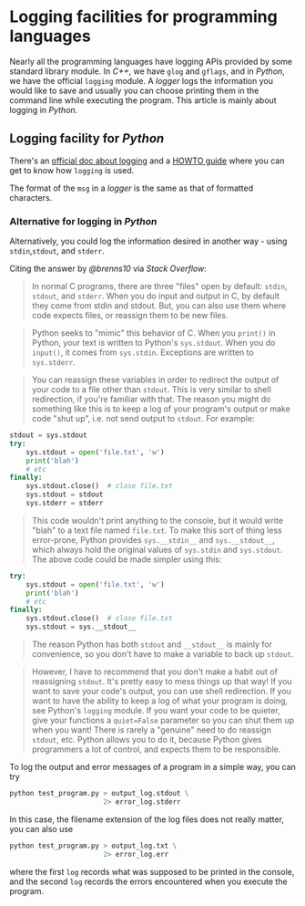 # Logging facilities for programming languages

Nearly all the programming languages have logging APIs provided by some standard library module. In _C++_, we have
`glog` and `gflags`, and in _Python_, we have the official `logging` module. A _logger_ logs the information you would
like to save and usually you can choose printing them in the command line while executing the program.
This article is mainly about logging in _Python_.

## Logging facility for _Python_

There's an [official doc about logging](https://docs.python.org/3/library/logging.html) and a [HOWTO guide](https://docs.python.org/3/howto/logging.html) where you can get to know how 
`logging` is used.

The format of the `msg` in a _logger_ is the same as that of formatted characters.

### Alternative for logging in _Python_

Alternatively, you could log the information desired in another way - using `stdin`,`stdout`, and `stderr`.

Citing the answer by _@brenns10_ via _Stack Overflow_:
> In normal C programs, there are three "files" open by default: `stdin`, `stdout`, and `stderr`. When you do input and output in C, by default they come from stdin and stdout. But, you can also use them where code expects files, or reassign them to be new files.

> Python seeks to "mimic" this behavior of C. When you `print()` in Python, your text is written to Python's `sys.stdout`. When you do `input()`, it comes from `sys.stdin`. Exceptions are written to `sys.stderr`.

> You can reassign these variables in order to redirect the output of your code to a file other than `stdout`. This is very similar to shell redirection, if you're familiar with that. The reason you might do something like this is to keep a log of your program's output or make code "shut up", i.e. not send output to `stdout`. For example:

```python
stdout = sys.stdout
try:
    sys.stdout = open('file.txt', 'w')
    print('blah')
    # etc
finally:
    sys.stdout.close()  # close file.txt
    sys.stdout = stdout
    sys.stderr = stderr
``` 

>This code wouldn't print anything to the console, but it would write "blah" to a text file named `file.txt`. To make this sort of thing less error-prone, Python provides `sys.__stdin__` and `sys.__stdout__`, which always hold the original values of `sys.stdin` and `sys.stdout`. The above code could be made simpler using this:

```python
try:
    sys.stdout = open('file.txt', 'w')
    print('blah')
    # etc
finally:
    sys.stdout.close()  # close file.txt
    sys.stdout = sys.__stdout__
```

>The reason Python has both `stdout` and `__stdout__` is mainly for convenience, so you don't have to make a variable to back up `stdout`.

>However, I have to recommend that you don't make a habit out of reassigning `stdout`. It's pretty easy to mess things up that way! If you want to save your code's output, you can use shell redirection. If you want to have the ability to keep a log of what your program is doing, see Python's `logging` module. If you want your code to be quieter, give your functions a `quiet=False` parameter so you can shut them up when you want! There is rarely a "genuine" need to do reassign `stdout`, etc. Python allows you to do it, because Python gives programmers a lot of control, and expects them to be responsible.

To log the output and error messages of a program in a simple way, you can try

```python
python test_program.py > output_log.stdout \
                       2> error_log.stderr
```
In this case, the filename extension of the log files does not really matter, you can also use
```python
python test_program.py > output_log.txt \
                       2> error_log.err
```
where the first `log` records what was supposed to be printed in the console, and the second `log` records the errors encountered when you execute the program.

